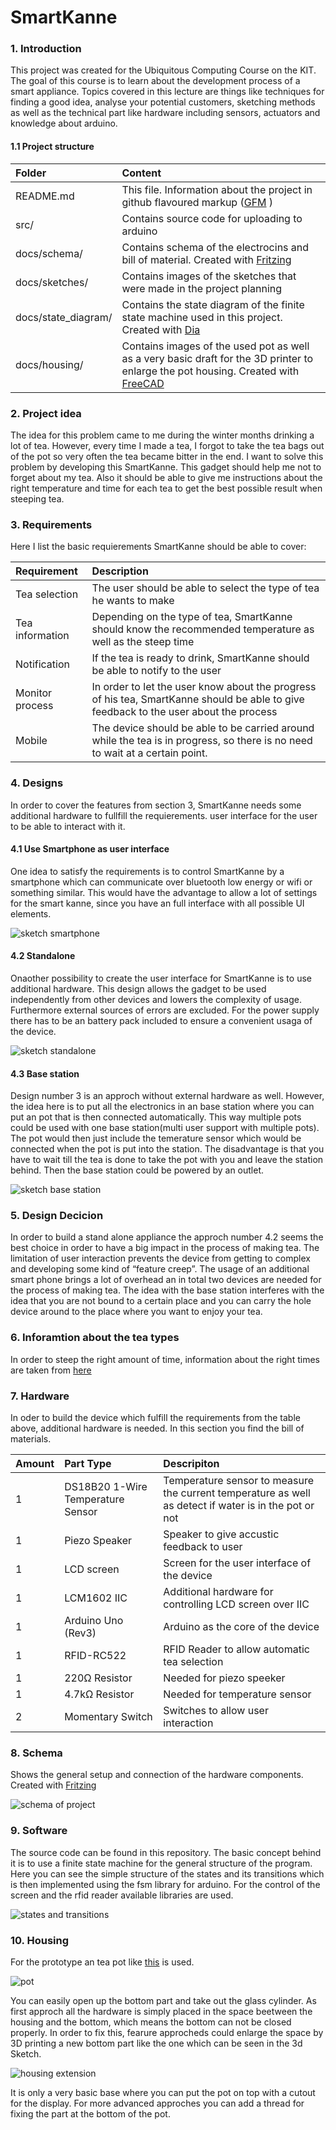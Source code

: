 # SmartKanne

### 1. Introduction
This project was created for the Ubiquitous Computing Course on the KIT. The goal of this course is to learn about the development process of a smart appliance. Topics covered in this lecture are things like techniques for finding a good idea, analyse your potential customers, sketching methods as well as the technical part like hardware including sensors, actuators and knowledge about arduino.

#### 1.1 Project structure
| Folder    |     Content |
|:--------|:-------------------- |
| README.md | This file. Information about the project in github flavoured markup ([GFM](https://github.github.com/gfm/) )|
| src/ | Contains source code for uploading to arduino|
| docs/schema/ | Contains schema of the electrocins and bill of material. Created with [Fritzing](http://fritzing.org/home/) |
| docs/sketches/ |Contains images of the sketches that were made in the project planning |
|docs/state_diagram/| Contains the state diagram of the finite state machine used in this project. Created with [Dia](https://wiki.gnome.org/Apps/Dia) 
| docs/housing/ | Contains images of the used pot as well as a very basic draft for the 3D printer to enlarge the pot housing. Created with [FreeCAD](https://www.freecadweb.org/?lang=de) |

### 2. Project idea
The idea for this problem came to me during the winter months drinking a lot of tea. However, every time I made a tea,  I forgot to take the tea bags  out of the pot so very often the tea became bitter in the end.
I want to solve this problem by developing this SmartKanne. This gadget should help me not to forget about my tea. Also it should be able to give me instructions about the right temperature and time for each tea to get the best possible result when steeping tea.

### 3. Requirements
Here I list the basic requierements SmartKanne should be able to cover:

| Requirement    |     Description |
|:--------|:-------------------- |
|Tea selection|The user should be able to select the type of tea he wants to make|
|Tea information|Depending on the type of tea, SmartKanne should know the recommended temperature as well as the steep time |
|Notification|If the tea is ready to drink, SmartKanne should be able to notify to the user |
|Monitor process|In order to let the user know about the progress of his tea, SmartKanne should be able to give feedback to the user about the process|
|Mobile|The device should be able to be carried around while the tea is in progress, so there is no need to wait at a certain point.|


### 4. Designs
In order to cover the features from section 3, SmartKanne needs some additional hardware to fullfill the requierements. user interface for the user to be able to interact with it.

#### 4.1 Use Smartphone as user interface
One idea to satisfy the requirements is to control SmartKanne by a smartphone which can communicate over bluetooth low energy or  wifi or something similar. This would have the advantage to allow a lot of settings for the smart kanne, since you have an full interface with all possible UI elements.

![sketch smartphone][sketch1]


#### 4.2 Standalone
Onaother possibility to create the user interface for SmartKanne is to use additional hardware. This design allows the gadget to be used independently from other devices and lowers the complexity of usage. Furthermore external sources of errors are excluded. For the power supply there has to be an battery pack included to ensure a convenient usaga of the device.

![sketch standalone][sketch2]

#### 4.3 Base station
Design number 3 is an approch without external hardware as well. However, the idea here is to put all the electronics in an base station where you can put an pot that is then connected automatically. This way multiple pots could be used with one base station(multi user support with multiple pots). The pot would then just include the temerature sensor which would be connected when the pot is put into the station. The disadvantage is that you have to wait till the tea is done to take the pot with you and leave the station behind. Then the base station could be powered by an outlet. 

![sketch base station][sketch3]

### 5. Design Decicion 
In order to build a stand alone appliance the approch number 4.2 seems the best choice in order to have a big impact in the process of making tea. The limitation of user interaction prevents the device from getting to complex and developing some kind of “feature creep”. 
The usage of an additional smart phone brings a lot of overhead an in total two devices are needed for the process of making tea. The idea with the base station interferes with the idea that you are not bound to a certain place and you can carry the hole device around to the place where you want to enjoy your tea.

### 6. Inforamtion about the tea types
In order to steep the right  amount of time, information about the right times are taken from 
[here](https://www.lebensmittellexikon.de/t0002940.php#0) 
### 7. Hardware
In oder to build the device which fulfill the requirements from the table above, additional hardware is needed. In this section you find the bill of materials.

| Amount   |      Part Type      |  Descripiton |
|----------|:---------------------|:------| 
|1| DS18B20 1-Wire Temperature Sensor|Temperature sensor to measure the current temperature as well as detect if water is in the pot or not|
|1|Piezo Speaker|Speaker to give accustic feedback to user|
|1|LCD screen|Screen for the user interface of the device|
|1|LCM1602 IIC|Additional hardware for controlling LCD screen over IIC|
|1|Arduino Uno (Rev3)|Arduino as the core of the device|
|1|RFID-RC522|RFID Reader to allow automatic tea selection|
|1|220Ω Resistor|Needed for piezo speeker|
|1|4.7kΩ Resistor|Needed for temperature sensor|
|2|Momentary Switch|Switches to allow user interaction|

### 8. Schema
Shows the general setup and connection of the hardware components.  Created with [Fritzing](http://fritzing.org/home/)

![schema of project][schema]


### 9. Software
The source code can be found in this repository. The basic concept behind it is to use a finite state machine for the general structure of the program. Here you can see the simple structure of the states and its transitions which is then implemented using the fsm library for arduino. For the control of the screen and the rfid reader available libraries are used. 

![states and transitions][states]

### 10. Housing
For the prototype an tea pot like [this](https://www.amazon.de/Emsa-504232-Isolierkanne-Verschluss-Transluzent/dp/B002BWOOYS?th=1)  is used. 

![pot][pot]

You can easily open up the bottom part and take out the glass cylinder. As first approch all the hardware is simply placed in the space beetween the housing and the bottom, which means the bottom can not be closed properly. In order to fix this, fearure approcheds could enlarge the space by 3D printing a new bottom part like the one which can be seen in the 3d Sketch.

![housing extension][pot extension]

 It is only a very basic base where you can put the pot on top with a cutout for the display. For more advanced approches you can add a thread for fixing the part at the bottom of the pot.

[sketch1]: docs/sketches/kanne_smartphone.png "Sketch from SmartKanne with Smartphone"
[sketch2]: docs/sketches/kanne_standalone.png "Sketch from SmartKanne Standalone"
[sketch3]: docs/sketches/kanne_base_station.png "Sketch from SmartKanne with base station"
[schema]: docs/schema/SmartKanne_0.1_bb.png "Schema from SmartKanne"
[pot]: docs/housing/kanne.png "Image of pot used for project" 
[pot extension]: docs/housing/base.svg "Image of pot extension" 
[states]: docs/state_diagram/states.jpeg "State diagram" 
